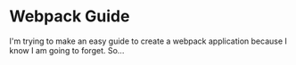 # Webpack Guide

I'm trying to make an easy guide to create a webpack application 
because I know I am going to forget. So...